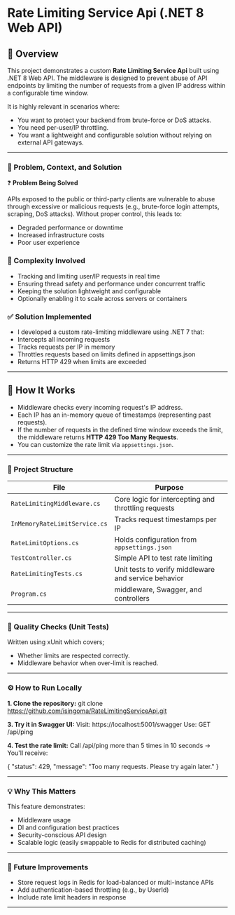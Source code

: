 # Rate Limiting Service Api (.NET 8 Web API)

## 📌 Overview

This project demonstrates a custom **Rate Limiting Service Api** built using .NET 8 Web API. The middleware is designed to prevent abuse of API endpoints by limiting the number of requests from a given IP address within a configurable time window.

It is highly relevant in scenarios where:
- You want to protect your backend from brute-force or DoS attacks.
- You need per-user/IP throttling.
- You want a lightweight and configurable solution without relying on external API gateways.

---

### 📌 Problem, Context, and Solution
❓ **Problem Being Solved**

APIs exposed to the public or third-party clients are vulnerable to abuse through excessive or malicious requests (e.g., brute-force login attempts, scraping, DoS attacks). Without proper control, this leads to:
- Degraded performance or downtime
- Increased infrastructure costs
- Poor user experience

### 🧩 Complexity Involved
- Tracking and limiting user/IP requests in real time
- Ensuring thread safety and performance under concurrent traffic
- Keeping the solution lightweight and configurable
- Optionally enabling it to scale across servers or containers

### ✅ Solution Implemented
- I developed a custom rate-limiting middleware using .NET 7 that:
- Intercepts all incoming requests
- Tracks requests per IP in memory
- Throttles requests based on limits defined in appsettings.json
- Returns HTTP 429 when limits are exceeded

---

## 🚀 How It Works

- Middleware checks every incoming request's IP address.
- Each IP has an in-memory queue of timestamps (representing past requests).
- If the number of requests in the defined time window exceeds the limit, the middleware returns **HTTP 429 Too Many Requests**.
- You can customize the rate limit via `appsettings.json`.

---

### **📁 Project Structure**

| File                          | Purpose                                              |
| ----------------------------- | ---------------------------------------------------- |
| `RateLimitingMiddleware.cs`   | Core logic for intercepting and throttling requests  |
| `InMemoryRateLimitService.cs` | Tracks request timestamps per IP                     |
| `RateLimitOptions.cs`         | Holds configuration from `appsettings.json`          |
| `TestController.cs`           | Simple API to test rate limiting                     |
| `RateLimitingTests.cs`        | Unit tests to verify middleware and service behavior |
| `Program.cs`                  | middleware, Swagger, and controllers                 |

---

### **🧪 Quality Checks (Unit Tests)**
Written using xUnit which covers; 
- Whether limits are respected correctly.
- Middleware behavior when over-limit is reached.

---

### **⚙️ How to Run Locally**

**1. Clone the repository:**
git clone https://github.com/isingoma/RateLimitingServiceApi.git


**3. Try it in Swagger UI:**
Visit: https://localhost:5001/swagger
Use: GET /api/ping

**4. Test the rate limit:**
Call /api/ping more than 5 times in 10 seconds → You'll receive:

{
  "status": 429,
  "message": "Too many requests. Please try again later."
}

---

### **💡 Why This Matters**
This feature demonstrates:
- Middleware usage
- DI and configuration best practices
- Security-conscious API design
- Scalable logic (easily swappable to Redis for distributed caching)

---

### **🔄 Future Improvements**
- Store request logs in Redis for load-balanced or multi-instance APIs
- Add authentication-based throttling (e.g., by UserId)
- Include rate limit headers in response

---
